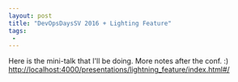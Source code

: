 ```yaml
---
layout: post
title: "DevOpsDaysSV 2016 + Lighting Feature"
tags:
 -
---
```


Here is the mini-talk that I'll be doing. More notes after the conf. :) [http://localhost:4000/presentations/lightning_feature/index.html#/](http://localhost:4000/presentations/lightning_feature/index.html#/)
